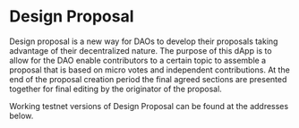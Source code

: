 # Design Proposal 
Design proposal is a new way for DAOs to develop their proposals taking advantage of their decentralized nature. The purpose of this dApp is to allow for the DAO 
enable contributors to a certain topic to assemble a proposal that is based on micro votes and independent contributions. At the end of the proposal creation period 
the final agreed sections are presented together for final editing by the originator of the proposal. 

Working testnet versions of Design Proposal can be found at the addresses below. 

